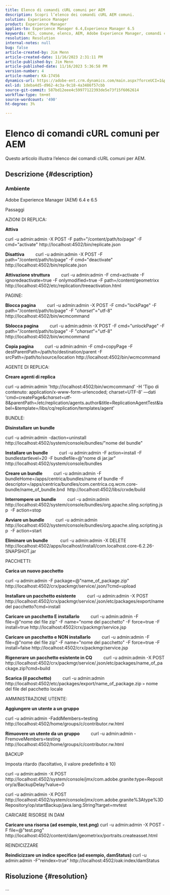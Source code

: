 ```yaml
---
title: Elenco di comandi cURL comuni per AEM
description: Scopri l’elenco dei comandi cURL AEM comuni.
solution: Experience Manager
product: Experience Manager
applies-to: Experience Manager 6.4,Experience Manager 6.5
keywords: KCS, comune, elenco, AEM, Adobe Experience Manager, comandi cURL, domande frequenti, 6.4, 6.5
resolution: Resolution
internal-notes: null
bug: false
article-created-by: Jim Menn
article-created-date: 11/16/2023 2:31:11 PM
article-published-by: Jim Menn
article-published-date: 11/16/2023 5:36:58 PM
version-number: 4
article-number: KA-17456
dynamics-url: https://adobe-ent.crm.dynamics.com/main.aspx?forceUCI=1&pagetype=entityrecord&etn=knowledgearticle&id=588ebac7-8c84-ee11-8179-6045bd006268
exl-id: 1deba4d5-d962-4c3a-9c18-4a3486f57cbb
source-git-commit: 587bd12eee4c59977122393de5e73f15f6062614
workflow-type: tm+mt
source-wordcount: '490'
ht-degree: 3%

---
```


# Elenco di comandi cURL comuni per AEM


Questo articolo illustra l’elenco dei comandi cURL comuni per AEM.

## Descrizione {#description}


### <b>Ambiente</b>

Adobe Experience Manager (AEM) 6.4 e 6.5

Passaggi

AZIONI DI REPLICA:

<b>Attiva</b>

curl -u admin:admin -X POST -F path=&quot;/content/path/to/page&quot; -F cmd=&quot;activate&quot; http://localhost:4502/bin/replicate.json

<b>Disattiva</b>
        curl -u admin:admin -X POST -F path=&quot;/content/path/to/page&quot; -F cmd=&quot;deactivate&quot; http://localhost:4502/bin/replicate.json

<b>Attivazione struttura</b>
        curl -u admin:admin -F cmd=activate -F ignoredeactivate=true -F onlymodified=true -F path=/content/geometrixx http://localhost:4502/etc/replication/treeactivation.html

PAGINE:

<b>Blocca pagina</b>
        curl -u admin:admin -X POST -F cmd=&quot;lockPage&quot; -F path=&quot;/content/path/to/page&quot; -F &quot;_charset_&quot;=&quot;utf-8&quot; http://localhost:4502/bin/wcmcommand

<b>Sblocca pagina</b>
        curl -u admin:admin -X POST -F cmd=&quot;unlockPage&quot; -F path=&quot;/content/path/to/page&quot; -F &quot;_charset_&quot;=&quot;utf-8&quot; http://localhost:4502/bin/wcmcommand

<b>Copia pagina</b>
        curl -u admin:admin -F cmd=copyPage -F destParentPath=/path/to/destination/parent -F srcPath=/path/to/source/location http://localhost:4502/bin/wcmcommand

AGENTE DI REPLICA:

<b>Creare agenti di replica</b>

curl -u admin:admin &#39;http://localhost:4502/bin/wcmcommand&#39; -H &#39;Tipo di contenuto: application/x-www-form-urlencoded; charset=UTF-8&#39; —dati &#39;cmd=createPage&amp;_charset_=utf-8&amp;parentPath=/etc/replication/agents.author&amp;title=ReplicationAgentTest&amp;label=&amp;template=/libs/cq/replication/templates/agent&#39;

BUNDLE:

<b>Disinstallare un bundle</b>

curl -u admin:admin -daction=uninstall http://localhost:4502/system/console/bundles/&quot;nome del bundle&quot;

<b>Installare un bundle</b>
        curl -u admin:admin -F action=install -F bundlestartlevel=20 -F bundlefile=@&quot;nome di jar.jar&quot; http://localhost:4502/system/console/bundles

<b>Creare un bundle</b>
        curl -u admin:admin -F bundleHome=/apps/centrica/bundles/name of bundle -F descriptor=/apps/centrica/bundles/com.centrica.cq.wcm.core-bundle/name_of_bundle.bnd  http://localhost:4502/libs/crxde/build

<b>Interrompere un bundle</b>
        curl -u admin:admin http://localhost:4502/system/console/bundles/org.apache.sling.scripting.jsp  -F action=stop

<b>Avviare un bundle</b>
        curl -u admin:admin http://localhost:4502/system/console/bundles/org.apache.sling.scripting.jsp  -F action=start

<b>Eliminare un bundle</b>
         curl -u admin:admin -X DELETE http://localhost:4502/apps/localhost/install/com.localhost.core-6.2.26-SNAPSHOT.jar

PACCHETTI:

<b>Carica un nuovo pacchetto</b>

curl -u admin:admin -F package=@&quot;name_of_package.zip&quot; http://localhost:4502/crx/packmgr/service/.json/?cmd=upload

<b>Installare un pacchetto esistente</b>
        curl -u admin:admin -X POST http://localhost:4502/crx/packmgr/service/.json/etc/packages/export/name del pacchetto?cmd=install

<b>Caricare un pacchetto E installarlo</b>
        curl -u admin:admin -F file=@&quot;nome del file zip&quot; -F name=&quot;nome del pacchetto&quot; -F force=true -F install=true http://localhost:4502/crx/packmgr/service.jsp

<b>Caricare un pacchetto e NON installarlo</b>
        curl -u admin:admin -F file=@&quot;nome del file zip&quot; -F name=&quot;nome del pacchetto&quot; -F force=true -F install=false http://localhost:4502/crx/packmgr/service.jsp

<b>Rigenerare un pacchetto esistente in CQ</b>
        curl -u admin:admin -X POST http://localhost:4502/crx/packmgr/service/.json/etc/packages/name_of_package.zip?cmd=build

<b>Scarica (il pacchetto)</b>
        curl -u admin:admin http://localhost:4502/etc/packages/export/name_of_package.zip `>`  nome del file del pacchetto locale

AMMINISTRAZIONE UTENTE:

<b>Aggiungere un utente a un gruppo</b>

curl -u admin:admin -FaddMembers=testing http://localhost:4502/home/groups/c/contributor.rw.html

<b>Rimuovere un utente da un gruppo</b>
        curl -u admin:admin -FremoveMembers=testing http://localhost:4502/home/groups/c/contributor.rw.html

BACKUP

Imposta ritardo (facoltativo, il valore predefinito è 10)

curl -u admin:admin -X POST http://localhost:4502/system/console/jmx/com.adobe.granite:type=Repository/a/BackupDelay?value=0

curl -u admin:admin -X POST http://localhost:4502/system/console/jmx/com.adobe.granite%3Atype%3DRepository/op/startBackup/java.lang.String?target=mvtest

CARICARE RISORSE IN DAM

<b>Caricare una risorsa (ad esempio, test.png)</b>
curl -u admin:admin -X POST -F file=@&quot;test.png&quot; http://localhost:4502/content/dam/geometrixx/portraits.createasset.html

REINDICIZZARE

<b>Reindicizzare un indice specifico (ad esempio, damStatus)</b>
curl -u admin:admin -F&quot;reindex=true&quot; http://localhost:4502/oak:index/damStatus


## Risoluzione {#resolution}


...

